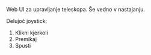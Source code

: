 Web UI za upravljanje teleskopa. Še vedno v nastajanju.

Delujoč joystick:
  1. Klikni kjerkoli
  2. Premikaj
  3. Spusti
